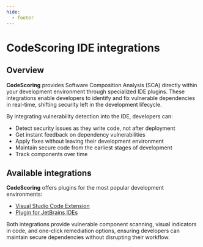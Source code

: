 ```yaml
---
hide:
  - footer
---
```


# CodeScoring IDE integrations

## Overview

**CodeScoring** provides Software Composition Analysis (SCA) directly within your development environment through specialized IDE plugins. These integrations enable developers to identify and fix vulnerable dependencies in real-time, shifting security left in the development lifecycle.

By integrating vulnerability detection into the IDE, developers can:

- Detect security issues as they write code, not after deployment
- Get instant feedback on dependency vulnerabilities
- Apply fixes without leaving their development environment
- Maintain secure code from the earliest stages of development
- Track components over time

## Available integrations

**CodeScoring** offers plugins for the most popular development environments:

- [Visual Studio Code Extension](/ide/vscode-sca.en)
- [Plugin for JetBrains IDEs](/ide/intellij-sca.en)

Both integrations provide vulnerable component scanning, visual indicators in code, and one-click remediation options, ensuring developers can maintain secure dependencies without disrupting their workflow.
